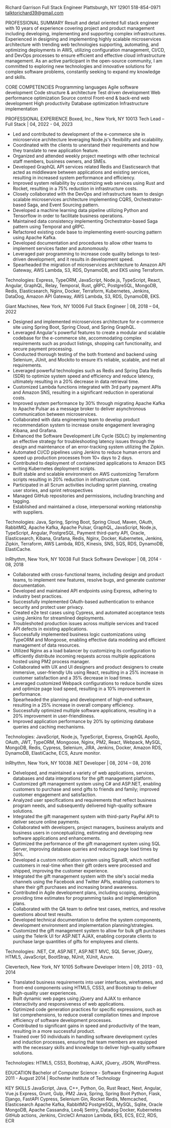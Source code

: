 Richard Garrison
Full Stack Engineer
Plattsburgh, NY 12901
518-854-0971
talktorichard39@gmail.com

PROFESSIONAL SUMMARY
Result and detail oriented full stack engineer with 10 years of experience covering project and product management including developing, implementing and supporting complex infrastructures. Experienced in designing and implementing highly scalable microservices architecture with trending web technologies supporting, automating, and optimizing deployments in AWS, utilizing configuration management, CI/CD, and DevOps processes to ensure efficient and effective cloud infrastructure management. As an active participant in the open-source community, I am committed to exploring new technologies and innovative solutions for complex software problems, constantly seeking to expand my knowledge and skills.

CORE COMPETENCIES
Programming languages
Agile software development
Code structure & architecture
Test driven development
Web performance optimization
Source control
Front-end & back-end web development
High productivity
Database optimization
Infrastructure implementation

PROFESSIONAL EXPERIENCE
Boxed, Inc., New York, NY 10013
Tech Lead – Full Stack | 04, 2022 - 04, 2023

- Led and contributed to development of the e-commerce site in microservice architecture leveraging Node.js's flexibility and scalability.
- Coordinated with the clients to unerstand their requirements and how they translate to new application feature.
- Organized and attended weekly project meetings with other technical staff members, business owners, and SMEs.
- Developed GraphQL API services related Redis and Elasticsearch that acted as middleware between applications and existing services, resulting in increased system performance and efficiency.
- Improved system reliability by customizing web services using Rust and Rocket, resulting in a 75% reduction in infrastructure costs.
- Closely collaborated with the DevOps and infrastructure team to design scalable microservices architecture implementing CQRS, Orchestrator-based Saga, and Event Sourcing pattern.
- Developed a machine learning data pipeline utilizing Python and Tensorflow in order to facilitate business operations.
- Maintained data consistency implementing Orchestrator-based Saga pattern using Temporal and gRPC.
- Refactored existing code base to implementing event-sourcing pattern using Apache Kafka.
- Developed documentation and procedures to allow other teams to implement services faster and autonomously.
- Leveraged pair programming to increase code quality belongs to test-driven development, and it results in development speed.
- Spearheaded the migration of microservices architecture to Amazon API Gateway, AWS Lambda, S3, RDS, DynamoDB, and EKS using Terraform.

Technologies: Express, TypeORM, JavaScript, Node.js, TypeScript, React, Angular, GraphQL, Relay, Temporal, Rust, gRPC, PostgreSQL, MongoDB, Redis, Elasticsearch, Nginx, Docker, Terraform, Kubernetes, Jenkins, DataDog, Amazon API Gateway, AWS Lambda, S3, RDS, DynamoDB, EKS.

Giant Machines, New York, NY 10006
Full Stack Engineer | 08, 2018 – 04, 2022

- Designed and implemented microservices architecture for e-commerce site using Spring Boot, Spring Cloud, and Spring GraphQL.
- Leveraged Angular's powerful features to create a modular and scalable codebase for the e-commerce site, accommodating complex requirements such as product listings, shopping cart functionality, and secure payment processing.
- Conducted thorough testing of the both frontend and backend using Selenium, JUnit, and Mockito to ensure it’s reliable, scalable, and met all requirements.
- Leveraged powerful technologies such as Redis and Spring Data Redis (SDR) to optimize system speed and efficiency and reduce latency, ultimately resulting in a 20% decrease in data retrieval time.
- Customized Lambda functions integrated with 3rd party payment APIs and Amazon SNS, resulting in a significant reduction in operational costs.
- Improved system performance by 30% through migrating Apache Kafka to Apache Pulsar as a message broker to deliver asynchronous communication between microservices.
- Collaborated with data engineering team to develop product recommendation system to increase onsite engagement leveraging Kibana, and Grafana.
- Enhanced the Software Development Life Cycle (SDLC) by implementing an effective strategy for troubleshooting latency issues through the design and maintenance of an error-tracking system utilizing the Zipkin.
- Automated CI/CD pipelines using Jenkins to reduce human errors and speed up production processes from 10+ days to 2 days.
- Contributed to deployment of containerized applications to Amazon EKS writing Kubernetes deployment scripts.
- Built stable and scalable environment on AWS customizing Terraform scripts resulting in 20% reduction in infrastructure cost.
- Participated in all Scrum activities including sprint planning, creating user stories, and sprint retrospectives
- Managed GitHub repositories and permissions, including branching and tagging.
- Established and maintained a close, interpersonal working relationship with suppliers.

Technologies: Java, Spring, Spring Boot, Spring Cloud, Maven, OAuth, RabbitMQ, Apache Kafka, Apache Pulsar, GraphQL, JavaScript, Node.js, TypeScript, Angular, PostgreSQL, Payment third-party API, Oracle, Elasticsearch, Kibana, Grafana, Redis, Nginx, Docker, Kubernetes, Jenkins, Zipkin, Terraform, AWS Lambda, RDS, Kinesis, SNS, SQS, RDS, DynamoDB, ElastiCache.

InRhythm, New York, NY 10038
Full Stack Software Developer | 08, 2014 - 08, 2018

- Collaborated with cross-functional teams, including design and product teams, to implement new features, resolve bugs, and generate customer documentation.
- Developed and maintained API endpoints using Express, adhering to industry best practices.
- Successfully implemented OAuth-based authentication to enhance security and protect user privacy.
- Created e2e test cases using Cypress, and automated acceptance tests using Jenkins for streamlined deployments.
- Troubleshoted production issues across multiple services and traced API defects in existing applications.
- Successfully implemented business logic customizations using TypeORM and Mongoose, enabling effective data modeling and efficient management of data resources.
- Utilized Nginx as a load balancer by customizing its configuration to efficiently distribute incoming requests across multiple applications hosted using PM2 process manager.
- Collaborated with UX and UI designers and product designers to create immersive, user-friendly UIs using React, resulting in a 25% increase in customer satisfaction and a 35% decrease in load times.
- Leveraged customized Webpack configurations to reduce bundle sizes and optimize page load speed, resulting in a 10% improvement in performance.
- Spearheaded the planning and development of high-end software, resulting in a 25% increase in overall company efficiency.
- Successfully optimized multiple software applications, resulting in a 20% improvement in user-friendliness.
- Improved application performance by 20% by optimizing database queries and caching mechanisms.

Technologies: JavaScript, Node.js, TypeScript, Express, GraphQL Apollo, OAuth, JWT, TypeORM, Mongoose, Nginx, PM2, React, Webpack, MySQL, MongoDB, Redis, Cypress, Selenium, JIRA, Jenkins, Docker, Amazon RDS, DynamoDB, ElastiCache, ECS, Azure monitor.

InRhythm, New York, NY 10038
.NET Developer | 08, 2014 – 08, 2016

- Delveloped, and maintained a variety of web applications, services, databases and data integrations for the gift management platform.
- Customized gift management system using C# and ASP.NET, enabling customers to purchase and send gifts to friends and family; improved customer engagement and satisfaction.
- Analyzed user specifications and requirements that reflect business program needs, and subsequently delivered high-quality software solutions.
- Integrated the gift management system with third-party PayPal API to deliver secure online payments.
- Collaborated with developers, project managers, business analysts and business users in conceptualizing, estimating and developing new software applications and enhancements.
- Optimized the performance of the gift management system using SQL Server, improving database queries and reducing page load times by 30%.
- Developed a custom notification system using SignalR, which notified customers in real-time when their gift orders were processed and shipped, improving the customer experience.
- Integrated the gift management system with the site's social media channels using the Facebook and Twitter APIs, enabling customers to share their gift purchases and increasing brand awareness.
- Contributed in Agile development plans, including scoping, designing, providing time estimates for programming tasks and implementation plans.
- Collaborated with the QA team to define test cases, metrics, and resolve questions about test results.
- Developed technical documentation to define the system components, development environment and implementation planning/strategies.
- Customized the gift management system to allow for bulk gift purchases using the Telerik UI for ASP.NET AJAX, enabling corporate clients to purchase large quantities of gifts for employees and clients.

Technologies: .NET, C#, ASP.NET, ASP.NET MVC, SQL Server, jQuery, HTML5, JavaScript, BootStrap, NUnit, XUnit, Azure.

Clevertech, New York, NY 10105
Software Developer Intern | 09, 2013 - 03, 2014

- Translated business requirements into user interfaces, wireframes, and front-end components using HTML5, CSS3, and Bootstrap to deliver high-quality user experiences.
- Built dynamic web pages using jQuery and AJAX to enhance interactivity and responsiveness of web applications.
- Optimized code generation practices for specific expressions, such as list comprehensions, to reduce overall compilation times and improve efficiency of software development processes.
- Contributed to significant gains in speed and productivity of the team, resulting in a more successful product.
- Trained over 50 individuals in handling software development cycles and induction processes, ensuring that team members are equipped with the necessary skills and knowledge to deliver high-quality software solutions.

Technologies: HTML5, CSS3, Bootstrap, AJAX, jQuery, JSON, WordPress.

EDUCATION
Bachelor of Computer Science - Software Engineering
August 2011 - August 2014 | Rochester Institute of Technology

KEY SKILLS
JavaScript, Java, C++, Python, Go, Rust
React, Next, Angular, Vue.js
Express, Grunt, Gulp, PM2
Java, Spring, Spring Boot
Python, Flask, Django, FastAPI
Cypress, Selenium
Gin, Rocket
Redis, Memcached, Elasticsearch
Apache Kafka, RabbitMQ
PostgreSQL, MySQL, Sqlite, Oracle
MongoDB, Apache Cassandra, Leo4j
Sentry, Datadog
Docker, Kubernetes
GitHub actions, Jenkins, CircleCI
Amazon Lambda, EKS, ECS, EC2, RDS, ECR
